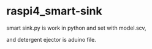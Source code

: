 # raspi4_smart-sink

smart sink.py is work in python and set with model.scv,

and detergent ejector is aduino file.
